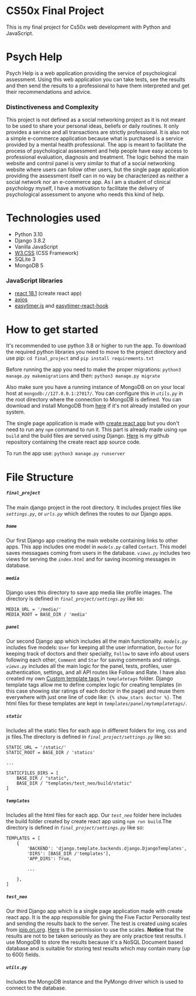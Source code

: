 # CS50x Final Project
This is my final project for Cs50x web development with Python and JavaScript.
# Psych Help
Psych Help is a web application providing the service of psychological assessment. Using this web application you can take tests, see the results and then send the results to a professional to have them interpreted and get their recommendations and advice.
### Distinctiveness and Complexity
This project is not defined as a social networking project as it is not meant to be used to share your personal ideas, beliefs or daily routines. It only provides a service and all transactions are strictly professional.
It is also not a simple e-commerce application because what is purchased is a service provided by a mental health professional. The app is meant to facilitate the process of psychological assessment and help people have easy access to professional evaluation, diagnosis and treatment.
The logic behind the main website and control panel is very similar to that of a social networking website where users can follow other users, but the single page application providing the assessment itself can in no way be characterized as neither a social network nor an e-commerce app.
As I am a student of clinical psychology myself, I have a motivation to facilitate the delivery of psychological assessment to anyone who needs this kind of help.
# Technologies used
- Python 3.10
- Django 3.8.2
- Vanilla JavaScript
- [W3.CSS](https://www.w3schools.com/w3css/default.asp) (CSS Framework)
- SQLite 3
- MongoDB 5

### JavaScript libraries
- [react 18.1](https://reactjs.org/) (create react app)
- [axios](https://axios-http.com/docs/intro) 
- [easytimer.js](https://albert-gonzalez.github.io/easytimer.js/) and [easytimer-react-hook](https://www.npmjs.com/package/easytimer-react-hook)

# How to get started
It's recommended to use python 3.8 or higher to run the app.
To download the required python libraries you need to move to the project directory and use pip:
`cd final_project` and `pip install requirements.txt`

Before running the app you need to make the proper migrations:
`python3 manage.py makemigrations`
and then:
`python3 manage.py migrate`

Also make sure you have a running instance of MongoDB on on your local host at `mongodb://127.0.0.1:27017/`. You can configure this in *`utils.py`* in the root directory where the connection to MongoDB is defined. You can download and install MongoDB from [here](https://www.mongodb.com/docs/v5.0/installation/) if it's not already installed on your system.

The single page application is made with [create react app](https://create-react-app.dev/) but you don't need to run any `npm` command to run it. This part is already made using `npm build` and the build files are served using Django. [Here](https://github.com/Alijeyrad/raect-neo-test) is my github repository containing the create react app source code.

To run the app use: `python3 manage.py runserver`

# File Structure
##### *`final_project`*
The main django project in the root directory. It includes project files like *`settings.py`*, or *`urls.py`* which defines the routes to our Django apps.

##### *`home`*
Our first Django app creating the main website containing links to other apps. This app includes one model in *`models.py`* called `Contact`. This model saves messagaes coming from users in the database. *`views.py`* includes two views for serving the *`index.html`* and for saving incoming messages in database.

##### *`media`*
Django uses this directory to save app media like profile images. The directory is defined in *`final_project/settings.py`* like so:
```
MEDIA_URL = '/media/'
MEDIA_ROOT = BASE_DIR / 'media'
```

##### *`panel`*
Our second Django app which includes all the main functionality.
*`models.py`* includes five models: `User` for keeping all the user information, `Doctor` for keeping track of doctors and their specialty, `Follow` to save info about users following each other, `Comment` and `Star` for saving comments and ratings.
*`views.py`* includes all the main logic for the panel, tests, profiles, user authentication, settings, and all API routes like Follow and Rate.
 I have also created my own [Custom template tags ](https://docs.djangoproject.com/en/3.2/howto/custom-template-tags/) in *`templatetags`* folder. Django template tags allow me to define complex logic for creating templates (in this case showing star ratings of each doctor in the page) and reuse them everywhere with just one line of code like: `{% show_stars doctor %}`. The html files for these templates are kept in *`templates/panel/mytemplatetags/`*.

##### *`static`*
Includes all the static files for each app in different folders for img, css and js files.The directory is defined in *`final_project/settings.py`* like so:
```
STATIC_URL = '/static/'
STATIC_ROOT = BASE_DIR / 'statics'

...

STATICFILES_DIRS = [
    BASE_DIR / "static",
    BASE_DIR / "templates/test_neo/build/static"
]
```

##### *`templates`*
Includes all the html files for each app.
Our *`test_neo`* folder here includes the build folder created by create react app using `npm run build`.The directory is defined in *`final_project/settings.py`* like so:
```
TEMPLATES = [
    {
        'BACKEND': 'django.template.backends.django.DjangoTemplates',
        'DIRS': [BASE_DIR /'templates'],
        'APP_DIRS': True,
        
        ...
        
    },
]
```

##### *`test_neo`*
Our third Django app which is a single page application made with create react app. It is the app responsible for giving the Five Factor Personality test and sending the results back to the server.
The test is created using scales from [ipip.ori.org](https://ipip.ori.org/). [Here](https://ipip.ori.org/newPermission.htm) is the permission to use the scales. **Notice** that the results are not to be taken seriously as they are only practice test results.
I use MongoDB to store the results because it's a NoSQL Document based database and is suitable for storing test results which may contain many (up to 600) fields.

##### *`utils.py`*
Includes the MongoDB instance and the PyMongo driver which is used to connect to the database.
